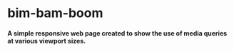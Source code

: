 # bim-bam-boom

#### A simple responsive web page created to show the use of media queries at various viewport sizes.
